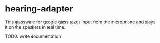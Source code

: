 hearing-adapter
===============

This glassware for google glass takes input from the microphone and plays it on the speakers in real time. 

TODO: write documentation
